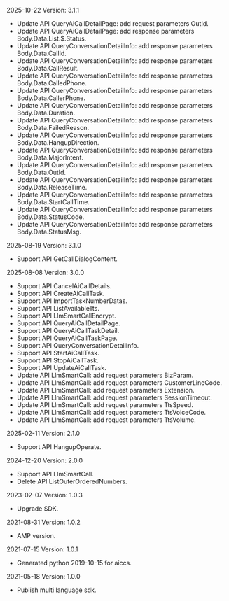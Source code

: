 2025-10-22 Version: 3.1.1
- Update API QueryAiCallDetailPage: add request parameters OutId.
- Update API QueryAiCallDetailPage: add response parameters Body.Data.List.$.Status.
- Update API QueryConversationDetailInfo: add response parameters Body.Data.CallId.
- Update API QueryConversationDetailInfo: add response parameters Body.Data.CallResult.
- Update API QueryConversationDetailInfo: add response parameters Body.Data.CalledPhone.
- Update API QueryConversationDetailInfo: add response parameters Body.Data.CallerPhone.
- Update API QueryConversationDetailInfo: add response parameters Body.Data.Duration.
- Update API QueryConversationDetailInfo: add response parameters Body.Data.FailedReason.
- Update API QueryConversationDetailInfo: add response parameters Body.Data.HangupDirection.
- Update API QueryConversationDetailInfo: add response parameters Body.Data.MajorIntent.
- Update API QueryConversationDetailInfo: add response parameters Body.Data.OutId.
- Update API QueryConversationDetailInfo: add response parameters Body.Data.ReleaseTime.
- Update API QueryConversationDetailInfo: add response parameters Body.Data.StartCallTime.
- Update API QueryConversationDetailInfo: add response parameters Body.Data.StatusCode.
- Update API QueryConversationDetailInfo: add response parameters Body.Data.StatusMsg.


2025-08-19 Version: 3.1.0
- Support API GetCallDialogContent.


2025-08-08 Version: 3.0.0
- Support API CancelAiCallDetails.
- Support API CreateAiCallTask.
- Support API ImportTaskNumberDatas.
- Support API ListAvailableTts.
- Support API LlmSmartCallEncrypt.
- Support API QueryAiCallDetailPage.
- Support API QueryAiCallTaskDetail.
- Support API QueryAiCallTaskPage.
- Support API QueryConversationDetailInfo.
- Support API StartAiCallTask.
- Support API StopAiCallTask.
- Support API UpdateAiCallTask.
- Update API LlmSmartCall: add request parameters BizParam.
- Update API LlmSmartCall: add request parameters CustomerLineCode.
- Update API LlmSmartCall: add request parameters Extension.
- Update API LlmSmartCall: add request parameters SessionTimeout.
- Update API LlmSmartCall: add request parameters TtsSpeed.
- Update API LlmSmartCall: add request parameters TtsVoiceCode.
- Update API LlmSmartCall: add request parameters TtsVolume.


2025-02-11 Version: 2.1.0
- Support API HangupOperate.


2024-12-20 Version: 2.0.0
- Support API LlmSmartCall.
- Delete API ListOuterOrderedNumbers.


2023-02-07 Version: 1.0.3
- Upgrade SDK.

2021-08-31 Version: 1.0.2
- AMP version.

2021-07-15 Version: 1.0.1
- Generated python 2019-10-15 for aiccs.

2021-05-18 Version: 1.0.0
- Publish multi language sdk.

